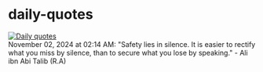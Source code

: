 # daily-quotes
[![Daily quotes](https://github.com/ceepu8/daily-quotes/actions/workflows/daily-quote.yml/badge.svg)](https://github.com/ceepu8/daily-quotes/actions/workflows/daily-quote.yml)<br/>
November 02, 2024 at 02:14 AM: "Safety lies in silence. It is easier to rectify what you miss by silence, than to secure what you lose by speaking." - Ali ibn Abi Talib (R.A)
